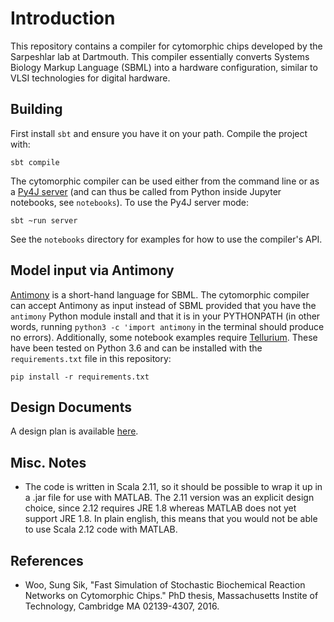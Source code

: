 # Introduction

This repository contains a compiler for cytomorphic chips developed by the Sarpeshlar lab at Dartmouth. This compiler essentially converts Systems Biology Markup Language (SBML) into a hardware configuration, similar to VLSI technologies for digital hardware.

## Building

First install `sbt` and ensure you have it on your path. Compile the project with:

```
sbt compile
```

The cytomorphic compiler can be used either from the command line or as a [Py4J server](https://www.py4j.org/) (and can thus be called from Python inside Jupyter notebooks, see `notebooks`). To use the Py4J server mode:

```
sbt ~run server
```

See the `notebooks` directory for examples for how to use the compiler's API.

## Model input via Antimony

[Antimony](https://sourceforge.net/projects/antimony/) is a short-hand language for SBML. The cytomorphic compiler can accept Antimony as input instead of SBML provided that you have the `antimony` Python module install and that it is in your PYTHONPATH (in other words, running `python3 -c 'import antimony` in the terminal should produce no errors). Additionally, some notebook examples require [Tellurium](https://www.github.com/sys-bio/tellurium). These have been tested on Python 3.6 and can be installed with the `requirements.txt` file in this repository:

```
pip install -r requirements.txt
```

## Design Documents

A design plan is available [here](https://docs.google.com/document/d/1Di-Arw7D3oA38utko94PaDOYi06F3X9ToWq-YKgw0DQ/edit?usp=sharing).

## Misc. Notes
* The code is written in Scala 2.11, so it should be possible to wrap it up in a .jar file for use with MATLAB. The 2.11 version was an explicit design choice, since 2.12 requires JRE 1.8 whereas MATLAB does not yet support JRE 1.8. In plain english, this means that you would not be able to use Scala 2.12 code with MATLAB.

## References
* Woo, Sung Sik, "Fast Simulation of Stochastic Biochemical Reaction Networks on Cytomorphic Chips." PhD thesis, Massachusetts Instite of Technology, Cambridge MA 02139-4307, 2016.
